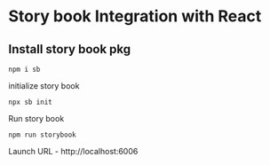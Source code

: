 # Story book Integration with React

## Install story book pkg

`npm i sb`

initialize story book

`npx sb init`

Run story book

`npm run storybook`

Launch URL - http://localhost:6006

